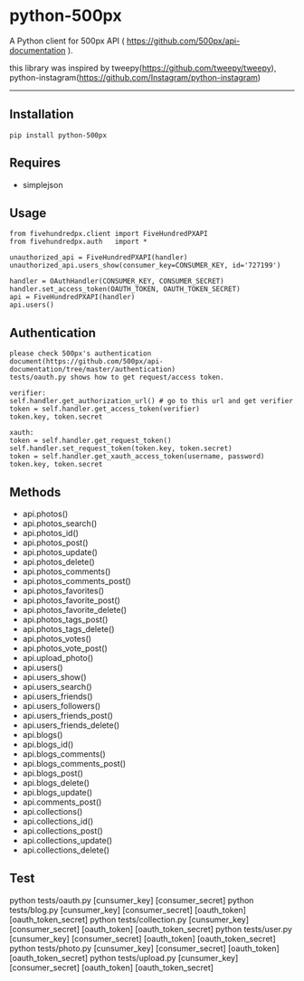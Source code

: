 # python-500px

A Python client for 500px API ( https://github.com/500px/api-documentation ).

this library was inspired by tweepy(https://github.com/tweepy/tweepy), python-instagram(https://github.com/Instagram/python-instagram)

***

## Installation
    pip install python-500px

## Requires
  * simplejson

## Usage
	from fivehundredpx.client import FiveHundredPXAPI
	from fivehundredpx.auth   import *

	unauthorized_api = FiveHundredPXAPI(handler)
	unauthorized_api.users_show(consumer_key=CONSUMER_KEY, id='727199')
	
	handler = OAuthHandler(CONSUMER_KEY, CONSUMER_SECRET)
	handler.set_access_token(OAUTH_TOKEN, OAUTH_TOKEN_SECRET)
	api = FiveHundredPXAPI(handler)
	api.users()

## Authentication
    please check 500px's authentication document(https://github.com/500px/api-documentation/tree/master/authentication)
    tests/oauth.py shows how to get request/access token.

    verifier:
    self.handler.get_authorization_url() # go to this url and get verifier
    token = self.handler.get_access_token(verifier)
    token.key, token.secret

    xauth:
    token = self.handler.get_request_token()
    self.handler.set_request_token(token.key, token.secret)
    token = self.handler.get_xauth_access_token(username, password)
    token.key, token.secret

## Methods

  * api.photos()
  * api.photos_search()
  * api.photos_id()
  * api.photos_post()
  * api.photos_update()
  * api.photos_delete()
  * api.photos_comments()
  * api.photos_comments_post()
  * api.photos_favorites()
  * api.photos_favorite_post()
  * api.photos_favorite_delete()
  * api.photos_tags_post()
  * api.photos_tags_delete()
  * api.photos_votes()
  * api.photos_vote_post()
  * api.upload_photo()
  * api.users()
  * api.users_show()
  * api.users_search()
  * api.users_friends()
  * api.users_followers()
  * api.users_friends_post()
  * api.users_friends_delete()
  * api.blogs()
  * api.blogs_id()
  * api.blogs_comments()
  * api.blogs_comments_post()
  * api.blogs_post()
  * api.blogs_delete()
  * api.blogs_update()
  * api.comments_post()
  * api.collections()
  * api.collections_id()
  * api.collections_post()
  * api.collections_update()
  * api.collections_delete()

## Test
  python tests/oauth.py      [cunsumer_key] [consumer_secret]
  python tests/blog.py       [cunsumer_key] [consumer_secret] [oauth_token] [oauth_token_secret]
  python tests/collection.py [cunsumer_key] [consumer_secret] [oauth_token] [oauth_token_secret]
  python tests/user.py       [cunsumer_key] [consumer_secret] [oauth_token] [oauth_token_secret]
  python tests/photo.py      [cunsumer_key] [consumer_secret] [oauth_token] [oauth_token_secret]
  python tests/upload.py     [cunsumer_key] [consumer_secret] [oauth_token] [oauth_token_secret]

[authentication]: https://github.com/500px/api-documentation/tree/master/authentication
[authorize]: https://github.com/500px/api-documentation/blob/master/authentication/POST_oauth_authorize.md
[request_token]: https://github.com/500px/api-documentation/blob/master/authentication/POST_oauth_requesttoken.md
[access_token]: https://github.com/500px/api-documentation/blob/master/authentication/POST_oauth_accesstoken.md


